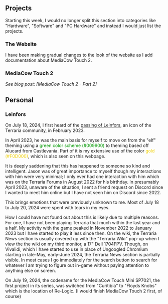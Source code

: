 
## Projects
Starting this week, I would no longer split this section into categories like "Hardware", "Software" and "PC Hardware" and instead I would just list the projects.

### The Website
I have been making gradual changes to the look of the website as I add documentation about MediaCow Touch 2.

### MediaCow Touch 2
*See blog post: [MediaCow Touch 2 - Part 2]*

## Personal

### Leinfors
On July 18, 2024, I first heard of the [passing of Leinfors](https://forums.terraria.org/index.php?threads/the-passing-of-an-icon-leinfors.117840), an icon of the Terraria community, in February 2023.

In April 2023, he was the main basis for myself to move on from the "elf" theming using a <span style="color: #009900">green color scheme (#009900)</span> to theming based off Alucard from Castlevania. Part of it is my extensive use of the color <span style="color: #f0d000">gold (#F0D000)</span>, which is also seen on this webpage.

It is deeply saddening that this has happened to someone so kind and intelligent. Jason was of great importance to myself though my interactions with him were very minimal; I only ever had one interaction with him which was on the Terraria Forums in August 2022 for his birthday. In presumably April 2023, unaware of the situation, I sent a friend request on Discord since I wanted to meet him online but I have not seen him on Discord since 2022. 

This brings emotions that were previously unknown to me. Most of July 18 to July 20, 2024 were spent with tears in my eyes.

How I could have not found out about this is likely due to multiple reasons. For one, I have not been playing Terraria that much within the last year and a half. My activity with the game peaked in November 2022 to January 2023 but I have started to play it less since then. On the wiki, the Terraria News section is usually covered up with the "Terraria Wiki" pop-up when I view the the wiki on my third monitor, a 17" Dell 1704FPV. Though, on Vivalidi, which I have started to use in place of Ungoogled Chromium starting in late-May, early-June 2024, the Terraria News section is partially visible. In most cases I go immediately for the search button to search for whatever I am trying to figure out in-game without paying attention to anything else on screen.

On July 19, 2024, the codename for the MediaCow Touch Mini SP7021, the first project in its series, was switched from "Curitibia" to "Floyds Knobs" which is the location of Re-Logic. (I would finish MediaCow Touch 2 first, of course)